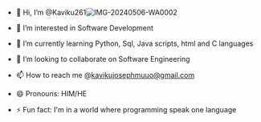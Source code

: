 - 👋 Hi, I’m @Kaviku261![IMG-20240506-WA0002](https://github.com/Kaviku261/Kaviku261/assets/134425792/6eb77b4b-1048-4112-95de-208bac3c8274)

- 👀 I’m interested in Software Development 
- 🌱 I’m currently learning Python, Sql, Java scripts, html and C languages 
- 💞️ I’m looking to collaborate on Software Engineering 
- 📫 How to reach me @kavikujosephmuuo@gmail.com 
- 😄 Pronouns: HIM/HE
- ⚡ Fun fact: I'm in a world where programming speak one language 

<!---
Kaviku261/Kaviku261 is a ✨ special ✨ repository because its `README.md` (this file) appears on your GitHub profile.
You can click the Preview link to take a look at your changes.
--->
